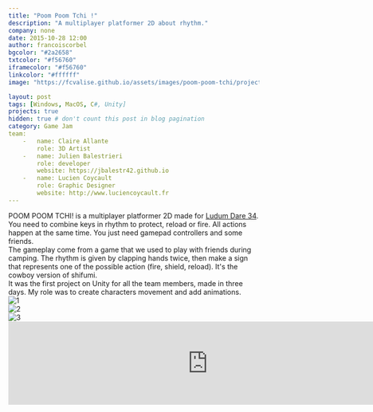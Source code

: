 ```yaml
---
title: "Poom Poom Tchi !"
description: "A multiplayer platformer 2D about rhythm."
company: none
date: 2015-10-28 12:00
author: francoiscorbel
bgcolor: "#2a2658"
txtcolor: "#f56760"
iframecolor: "#f56760"
linkcolor: "#ffffff"
image: "https://fcvalise.github.io/assets/images/poom-poom-tchi/project.gif"

layout: post
tags: [Windows, MacOS, C#, Unity]
projects: true
hidden: true # don't count this post in blog pagination
category: Game Jam 
team:
    -   name: Claire Allante
        role: 3D Artist
    -   name: Julien Balestrieri
        role: developer
        website: https://jbalestr42.github.io
    -   name: Lucien Coycault
        role: Graphic Designer
        website: http://www.luciencoycault.fr
---
```

<div class="text justify general-margin">
POOM POOM TCHI! is a multiplayer platformer 2D made for <a alt="http://ludumdare.com/compo/ludum-dare-34/" href="http://ludumdare.com/compo/ludum-dare-34/?action=preview&uid=66215" target="_blank">Ludum Dare 34</a>. 
You need to combine keys in rhythm 
to protect, reload or fire. All actions happen at the same time. You 
just need gamepad controllers and some friends.
</div>
<div class="text justify general-margin">
The gameplay come from a game that we used to play with friends during camping. 
The rhythm is given by clapping hands twice, then make a sign that represents one of
the possible action (fire, shield, reload). It's the cowboy version of shifumi.
</div>
<div class="text justify general-margin">
It was the first project on Unity for all the team members, made in three days. My role was to 
create characters movement and add animations.
</div>

<div class="general-margin">
<img src="{{ site.url}}/assets/images/poom-poom-tchi/gif_1.gif" alt="1" max-width="800">
</div>
<div class="general-margin">
<img src="{{ site.url}}/assets/images/poom-poom-tchi/gif_2.gif" alt="2" max-width="800">
</div>
<div class="general-margin">
<img src="{{ site.url}}/assets/images/poom-poom-tchi/gif_3.gif" alt="3" max-width="800">
</div>

<div class="general-margin">
<iframe frameborder="0" src="https://itch.io/embed/47480?bg_color=f56760&amp;fg_color=ffffff&amp;link_color=2a2658&amp;border_color=2a2658" width="800" height="167"></iframe>
</div>
